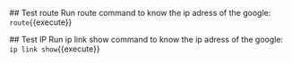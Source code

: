 ## Test route
Run route command to know the ip adress of the google:
`route`{{execute}}

## Test IP
Run ip link show command to know the ip adress of the google:
`ip link show`{{execute}}





